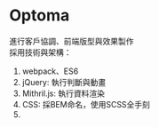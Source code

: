 # Optoma
進行客戶協調、前端版型與效果製作<br>
採用技術與架構：
<ol>
  <li>webpack、ES6</li>
  <li>jQuery: 執行判斷與動畫</li>
  <li>Mithril.js: 執行資料渲染</li>
  <li>CSS: 採BEM命名，使用SCSS全手刻</li>
  <li></li>
</ol>
